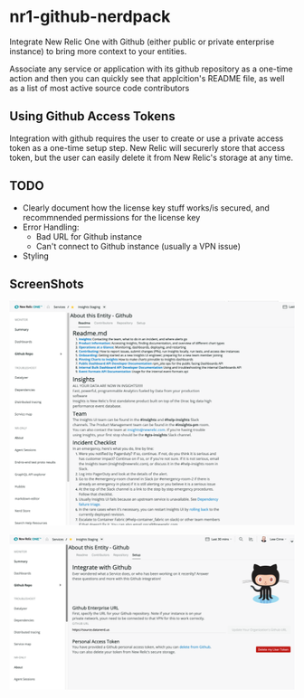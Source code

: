 # nr1-github-nerdpack
Integrate New Relic One with Github (either public or private enterprise instance)
to bring more context to your entities.

Associate any service or application with its github repository as a one-time action
and then you can quickly see that applcition's README file, as well as a list
of most active source code contributors

## Using Github Access Tokens
Integration with github requires the user to create or use a private
access token as a one-time setup step. New Relic will securerly store
that access token, but the user can easily delete it from New Relic's storage
at any time.

## TODO
- Clearly document how the license key stuff works/is secured, and 
recommnended permissions for the license key
- Error Handling:
  - Bad URL for Github instance
  - Can't connect to Github instance (usually a VPN issue)
- Styling

## ScreenShots
![screenshot 1](./screenshots/screenshot-1.png)

![screenshot 2](./screenshots/screenshot-2.png)